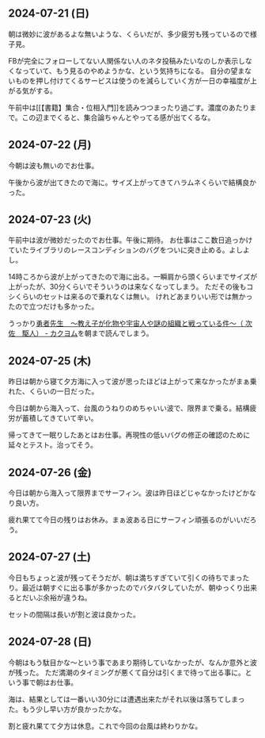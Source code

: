 ## 2024-07-21 (日)

朝は微妙に波があるよな無いような、くらいだが、多少疲労も残っているので様子見。

FBが完全にフォローしてない人関係ない人のネタ投稿みたいなのしか表示しなくなっていて、もう見るのやめようかな、という気持ちになる。
自分の望まないものを押し付けてくるサービスは使うのを減らしていく方が一日の幸福度が上がる気がする。

午前中は[[【書籍】集合・位相入門]]を読みつつまったり過ごす。濃度のあたりまで。この辺までくると、集合論ちゃんとやってる感が出てくるな。

## 2024-07-22 (月)

今朝は波も無いのでお仕事。

午後から波が出てきたので海に。サイズ上がってきてハラムネくらいで結構良かった。

## 2024-07-23 (火)

午前中は波が微妙だったのでお仕事。午後に期待。
お仕事はここ数日追っかけていたライブラリのレースコンディションのバグをついに突き止める。よしよし。

14時ころから波が上がってきたので海に出る。一瞬肩から頭くらいまでサイズが上がったが、30分くらいでそういうのは来なくなってしまう。
ただその後もコシくらいのセットは来るので乗れなくは無い。
けれどあまりいい形では無かったので立つだけも多かった。

うっかり[勇者先生　～教え子が化物や宇宙人や謎の組織と戦っている件～（ 次佐　駆人） - カクヨム](https://kakuyomu.jp/works/16817330665237194042)を朝まで読んでしまう。

## 2024-07-25 (木)

昨日は朝から寝て夕方海に入って波が思ったほどは上がって来なかったがまぁ乗れた、くらいの一日だった。

今日は朝から海入って、台風のうねりのめちゃいい波で、限界まで乗る。結構疲労が蓄積してきていて辛い。

帰ってきて一眠りしたあとはお仕事。再現性の低いバグの修正の確認のために延々とテスト。治ってそう。

## 2024-07-26 (金)

今日は朝から海入って限界までサーフィン。波は昨日ほどじゃなかったけどかなり良い方。

疲れ果てて今日の残りはお休み。まぁ波ある日にサーフィン頑張るのがいいだろう。

## 2024-07-27 (土)

今日もちょっと波が残ってそうだが、朝は満ちすぎていて引くの待ちでまったり。最近は朝すぐに出る事が多かったのでバタバタしていたが、朝ゆっくり出来るとだいぶ余裕が違うね。

セットの間隔は長いが割と波は良かった。

## 2024-07-28 (日)

今朝はもう駄目かな〜という事であまり期待していなかったが、なんか意外と波が残った。
ただ満潮のタイミングが悪くて自分は引くまで待って出る事に。という事で朝はお仕事。

海は、結果としては一番いい30分には遭遇出来たがそれ以後は落ちてしまった。もう少し早い方が良かったかな。

割と疲れ果てて夕方は休息。これで今回の台風は終わりかな。